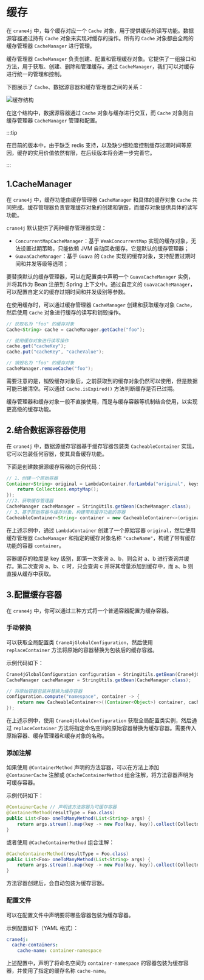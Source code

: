 # 缓存

在 `crane4j` 中，每个缓存对应一个 `Cache` 对象，用于提供缓存的读写功能。数据源容器通过持有 `Cache` 对象来实现对缓存的操作。所有的 `Cache` 对象都由全局的缓存管理器 `CacheManager` 进行管理。

缓存管理器 `CacheManager` 负责创建、配置和管理缓存对象。它提供了一组接口和方法，用于获取、创建、删除和管理缓存。通过 `CacheManager`，我们可以对缓存进行统一的管理和控制。

下图展示了 `Cache`、数据源容器和缓存管理器之间的关系：

![缓存结构](https://img.xiajibagao.top/image-20230225011748030.png)

在这个结构中，数据源容器通过 `Cache` 对象与缓存进行交互，而 `Cache` 对象则由缓存管理器 `CacheManager` 管理和配置。

:::tip

在目前的版本中，由于缺乏 redis 支持，以及缺少细粒度控制缓存过期时间等原因，缓存的实用价值依然有限，在后续版本将会进一步完善它。

:::

## 1.CacheManager

在 `crane4j` 中，缓存功能由缓存管理器 `CacheManager` 和具体的缓存对象 `Cache` 共同完成。缓存管理器负责管理缓存对象的创建和销毁，而缓存对象提供具体的读写功能。

`crane4j` 默认提供了两种缓存管理器实现：

- `ConcurrentMapCacheManager`：基于 `WeakConcurrentMap` 实现的缓存对象，无法设置过期策略，只能依赖 JVM 自动回收缓存。它是默认的缓存管理器；
- `GuavaCacheManager`：基于 `Guava` 的 `Cache` 实现的缓存对象，支持配置过期时间和并发等级等选项；

要替换默认的缓存管理器，可以在配置类中声明一个 `GuavaCacheManager` 实例，并将其作为 Bean 注册到 Spring 上下文中。通过自定义的 `GuavaCacheManager`，可以配置自定义的缓存过期时间和并发级别等参数。

在使用缓存时，可以通过缓存管理器 `CacheManager` 创建和获取缓存对象 `Cache`，然后使用 `Cache` 对象进行缓存的读写和销毁操作。

```java
// 获取名为 "foo" 的缓存对象
Cache<String> cache = cacheManager.getCache("foo");

// 使用缓存对象进行读写操作
cache.get("cacheKey");
cache.put("cacheKey", "cacheValue");

// 销毁名为 "foo" 的缓存对象
cacheManager.removeCache("foo");
```

需要注意的是，销毁缓存对象后，之前获取到的缓存对象仍然可以使用，但是数据可能已被清空。可以通过 `Cache.isExpired()` 方法判断缓存是否已过期。

缓存管理器和缓存对象一般不直接使用，而是与缓存容器等机制结合使用，以实现更高级的缓存功能。

## 2.结合数据源容器使用

在 `crane4j` 中，数据源缓存容器基于缓存容器包装类 `CacheableContainer` 实现，它可以包装任何容器，使其具备缓存功能。

下面是创建数据源缓存容器的示例代码：

```java
// 1、创建一个原始容器
Container<String> original = LambdaContainer.forLambda("original", keys -> {
    return Collections.emptyMap();
});
///2、获取缓存管理器
CacheManager cacheManager = StringUtils.getBean(CacheManager.class);
// 3、基于原始容器与缓存对象，构建带有缓存功能的容器
CacheableContainer<String> container = new CacheableContainer<>(original, cacheManager, "cacheName");
```

在上述示例中，通过 `LambdaContainer` 创建了一个原始容器 `original`，然后使用缓存管理器 `CacheManager` 和指定的缓存对象名称 `"cacheName"`，构建了带有缓存功能的容器 `container`。

容器缓存的粒度是 key 级别，即第一次查询 a、b，则会对 a、b 进行查询并缓存。第二次查询 a、b、c 时，只会查询 c 并将其增量添加到缓存中，而 a、b 则直接从缓存中获取。

## 3.配置缓存容器

在 `crane4j` 中，你可以通过三种方式将一个普通容器配置为缓存容器。

### 手动替换

可以获取全局配置类 `Crane4jGlobalConfiguration`，然后使用 `replaceContainer` 方法将原始的容器替换为包装后的缓存容器。

示例代码如下：

```java
Crane4jGlobalConfiguration configuration = StringUtils.getBean(Crane4jGlobalConfiguration.class);
CacheManager cacheManager = StringUtils.getBean(CacheManager.class);

// 将原始容器包装并替换为缓存容器
configuration.compute("namespace", container -> {
    return new CacheableContainer<>((Container<Object>) container, cacheManager, "cacheName");
});
```

在上述示例中，使用 `Crane4jGlobalConfiguration` 获取全局配置类实例，然后通过 `replaceContainer` 方法将指定命名空间的原始容器替换为缓存容器。需要传入原始容器、缓存管理器和缓存对象的名称。

### 添加注解

如果使用 `@ContainerMethod` 声明的方法容器，可以在方法上添加 `@ContainerCache` 注解或 `@CacheContainerMethod` 组合注解，将方法容器声明为可缓存容器。

示例代码如下：

```java
@ContainerCache // 声明该方法容器为可缓存容器
@ContainerMethod(resultType = Foo.class)
public List<Foo> oneToManyMethod(List<String> args) {
    return args.stream().map(key -> new Foo(key, key)).collect(Collectors.toList());
}
```

或者使用 `@CacheContainerMethod` 组合注解：

```java
@CacheContainerMethod(resultType = Foo.class)
public List<Foo> oneToManyMethod(List<String> args) {
    return args.stream().map(key -> new Foo(key, key)).collect(Collectors.toList());
}
```

方法容器创建后，会自动包装为缓存容器。

### 配置文件

可以在配置文件中声明要将哪些容器包装为缓存容器。

示例配置如下（YAML 格式）：

```yaml
crane4j:
  cache-containers:
    cache-name: container-namespace
```

上述配置中，声明了将命名空间为 `container-namespace` 的容器包装为缓存容器，并使用了指定的缓存名称 `cache-name`。